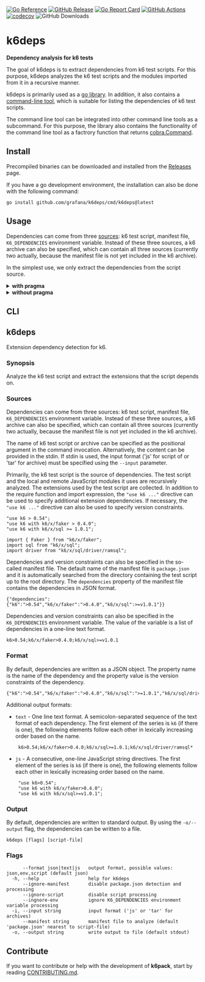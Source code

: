 [![Go Reference](https://pkg.go.dev/badge/github.com/grafana/k6deps.svg)](https://pkg.go.dev/github.com/grafana/k6deps)
[![GitHub Release](https://img.shields.io/github/v/release/grafana/k6deps)](https://github.com/grafana/k6deps/releases/)
[![Go Report Card](https://goreportcard.com/badge/github.com/grafana/k6deps)](https://goreportcard.com/report/github.com/grafana/k6deps)
[![GitHub Actions](https://github.com/grafana/k6deps/actions/workflows/test.yml/badge.svg)](https://github.com/grafana/k6deps/actions/workflows/test.yml)
[![codecov](https://codecov.io/gh/grafana/k6deps/graph/badge.svg?token=PCRNQE9LGQ)](https://codecov.io/gh/grafana/k6deps)
![GitHub Downloads](https://img.shields.io/github/downloads/grafana/k6deps/total)

<h1 name="title">k6deps</h1>

**Dependency analysis for k6 tests**

The goal of k6deps is to extract dependencies from k6 test scripts. For this purpose, k6deps analyzes the k6 test scripts and the modules imported from it in a recursive manner.

k6deps is primarily used as a [go library](https://pkg.go.dev/github.com/grafana/k6deps). In addition, it also contains a [command-line tool](#cli), which is suitable for listing the dependencies of k6 test scripts.

The command line tool can be integrated into other command line tools as a subcommand. For this purpose, the library also contains the functionality of the command line tool as a factrory function that returns [cobra.Command](https://pkg.go.dev/github.com/spf13/cobra#Command).

## Install

Precompiled binaries can be downloaded and installed from the [Releases](https://github.com/grafana/k6deps/releases) page.

If you have a go development environment, the installation can also be done with the following command:

```
go install github.com/grafana/k6deps/cmd/k6deps@latest
```

## Usage

Dependencies can come from three [sources](#sources): k6 test script, manifest file, `K6_DEPENDENCIES` environment variable. Instead of these three sources, a k6 archive can also be specified, which can contain all three sources (currently two actually, because the manifest file is not yet included in the k6 archive).

In the simplest use, we only extract the dependencies from the script source.

<details><summary><strong>with pragma</strong></summary>

```go file=analyze_example_with_pragma_test.go
package k6deps_test

import (
	"fmt"

	"github.com/grafana/k6deps"
)

const scriptWithPragma = `
"use k6 > 0.54";
"use k6 with k6/x/faker > 0.4.0";
"use k6 with k6/x/sql >= 1.0.1";

import { Faker } from "k6/x/faker";
import sql from "k6/x/sql";
import driver from "k6/x/sql/driver/ramsql";

export default function() {
}
`

func ExampleAnalyze_with_pragma() {
	deps, _ := k6deps.Analyze(&k6deps.Options{
		Script: k6deps.Source{
			Name:     "script.js",
			Contents: []byte(scriptWithPragma),
		},
		// disable automatic source detection
		Manifest: k6deps.Source{Ignore: true},
		Env:      k6deps.Source{Ignore: true},
	})

	fmt.Println(deps.String())

	out, _ := deps.MarshalJSON()
	fmt.Println(string(out))
	// Output:
	// k6>0.54;k6/x/faker>0.4.0;k6/x/sql>=1.0.1;k6/x/sql/driver/ramsql*
	// {"k6":">0.54","k6/x/faker":">0.4.0","k6/x/sql":">=1.0.1","k6/x/sql/driver/ramsql":"*"}
}
```

</details>

<details><summary><strong>without pragma</strong></summary>

```go file=analyze_example_without_pragma_test.go
package k6deps_test

import (
	"fmt"

	"github.com/grafana/k6deps"
)

const scriptWithoutPragma = `
import { Faker } from "k6/x/faker";
import sql from "k6/x/sql";
import driver from "k6/x/sql/driver/ramsql";

export default function() {
}
`

func ExampleAnalyze_without_pragma() {
	deps, _ := k6deps.Analyze(&k6deps.Options{
		Script: k6deps.Source{
			Name:     "script.js",
			Contents: []byte(scriptWithoutPragma),
		},
		// disable automatic source detection
		Manifest: k6deps.Source{Ignore: true},
		Env:      k6deps.Source{Ignore: true},
	})

	fmt.Println(deps.String())

	out, _ := deps.MarshalJSON()
	fmt.Println(string(out))
	// Output:
	// k6/x/faker*;k6/x/sql*;k6/x/sql/driver/ramsql*
	// {"k6/x/faker":"*","k6/x/sql":"*","k6/x/sql/driver/ramsql":"*"}
}
```

</details>

## CLI

<!-- #region cli -->
## k6deps

Extension dependency detection for k6.

### Synopsis

Analyze the k6 test script and extract the extensions that the script depends on.

### Sources

Dependencies can come from three sources: k6 test script, manifest file, `K6_DEPENDENCIES` environment variable. Instead of these three sources, a k6 archive can also be specified, which can contain all three sources (currently two actually, because the manifest file is not yet included in the k6 archive).

The name of k6 test script or archive can be specified as the positional argument in the command invocation. Alternatively, the content can be provided in the stdin. If stdin is used, the input format ('js' for script of or 'tar' for archive) must be specified using the `--input` parameter.

Primarily, the k6 test script is the source of dependencies. The test script and the local and remote JavaScript modules it uses are recursively analyzed. The extensions used by the test script are collected. In addition to the require function and import expression, the `"use k6 ..."` directive can be used to specify additional extension dependencies. If necessary, the `"use k6 ..."` directive can also be used to specify version constraints.

    "use k6 > 0.54";
    "use k6 with k6/x/faker > 0.4.0";
    "use k6 with k6/x/sql >= 1.0.1";

    import { Faker } from "k6/x/faker";
    import sql from "k6/x/sql";
    import driver from "k6/x/sql/driver/ramsql";

Dependencies and version constraints can also be specified in the so-called manifest file. The default name of the manifest file is `package.json` and it is automatically searched from the directory containing the test script up to the root directory. The `dependencies` property of the manifest file contains the dependencies in JSON format.

    {"dependencies":{"k6":">0.54","k6/x/faker":">0.4.0","k6/x/sql":>=v1.0.1"}}

Dependencies and version constraints can also be specified in the `K6_DEPENDENCIES` environment variable. The value of the variable is a list of dependencies in a one-line text format.

    k6>0.54;k6/x/faker>0.4.0;k6/x/sql>=v1.0.1

### Format

By default, dependencies are written as a JSON object. The property name is the name of the dependency and the property value is the version constraints of the dependency.

    {"k6":">0.54","k6/x/faker":">0.4.0","k6/x/sql":">=1.0.1","k6/x/sql/driver/ramsql":"*"}

Additional output formats:

 * `text` - One line text format. A semicolon-separated sequence of the text format of each dependency. The first element of the series is `k6` (if there is one), the following elements follow each other in lexically increasing order based on the name.

        k6>0.54;k6/x/faker>0.4.0;k6/x/sql>=1.0.1;k6/x/sql/driver/ramsql*

 * `js` - A consecutive, one-line JavaScript string directives. The first element of the series is `k6` (if there is one), the following elements follow each other in lexically increasing order based on the name.

        "use k6>0.54";
        "use k6 with k6/x/faker>0.4.0";
        "use k6 with k6/x/sql>=v1.0.1";

### Output

By default, dependencies are written to standard output. By using the `-o/--output` flag, the dependencies can be written to a file.


```
k6deps [flags] [script-file]
```

### Flags

```
      --format json|text|js   output format, possible values: json,env,script (default json)
  -h, --help                  help for k6deps
      --ignore-manifest       disable package.json detection and processing
      --ignore-script         disable script processing
      --ingnore-env           ignore K6_DEPENDENCIES environment variable processing
  -i, --input string          input format ('js' or 'tar' for archives)
      --manifest string       manifest file to analyze (default 'package.json' nearest to script-file)
  -o, --output string         write output to file (default stdout)
```

<!-- #endregion cli -->

## Contribute

If you want to contribute or help with the development of **k6pack**, start by 
reading [CONTRIBUTING.md](CONTRIBUTING.md).
